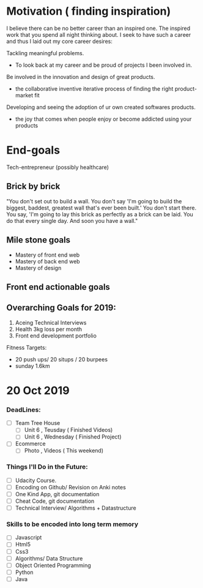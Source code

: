 
# Motivation ( finding inspiration)
I believe there can be no better career than an inspired one. The inspired work that you spend all night thinking about. I seek to have such a career and thus I laid out my core career desires:  
  
Tackling meaningful problems.  
- To look back at my career and be proud of projects I been involved in.  
  
Be involved in the innovation and design of great products.  
- the collaborative inventive iterative process of finding the right product-market fit  
  
Developing and seeing the adoption of ur own created softwares products.  
- the joy that comes when people enjoy or become addicted using your products  
  
# End-goals   
Tech-entrepreneur (possibly healthcare)  
  
## Brick by brick  
"You don't set out to build a wall. You don't say 'I'm going to build the biggest, baddest, greatest wall that's ever been built.' You don't start there. You say, 'I'm going to lay this brick as perfectly as a brick can be laid. You do that every single day. And soon you have a wall."  
  
## Mile stone goals  
- Mastery of front end web  
- Mastery of back end web  
- Mastery of design  
  
Front end actionable goals  
-  

## Overarching Goals for 2019:
1) Aceing Technical Interviews
2) Health 3kg loss per month
3) Front end development portfolio 

Fitness Targets:  
- 20 push ups/ 20 situps / 20 burpees  
- sunday 1.6km 

# 20 Oct 2019
### DeadLines:
- [ ] Team Tree House
  - [ ] Unit 6 , Teusday ( Finished Videos)
  - [ ] Unit 6 , Wednesday ( Finished Project)
- [ ] Ecommerce
  - [ ] Photo , Videos ( This weekend)
### Things I'll Do in the Future:

- [ ] Udacity Course.
- [ ] Encoding on Github/ Revision on Anki notes
- [ ] One Kind App, git documentation
- [ ] Cheat Code, git documentation
- [ ] Technical Interview/ Algorithms + Datastructure

### Skills to be encoded into long term memory
- [ ] Javascript
- [ ] Html5
- [ ] Css3
- [ ] Algorithms/ Data Structure
- [ ] Object Oriented Programming
- [ ] Python
- [ ] Java
